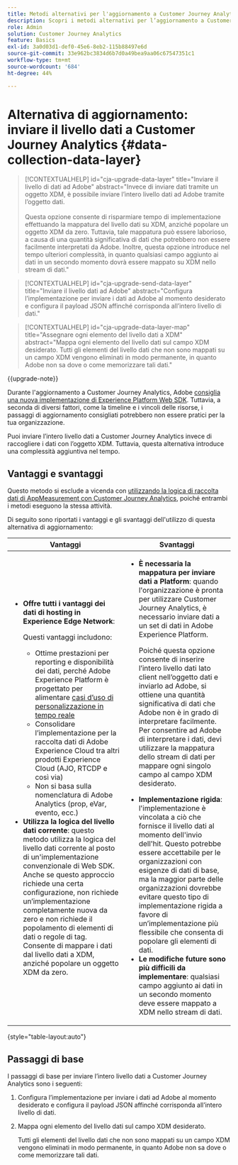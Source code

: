 ```yaml
---
title: Metodi alternativi per l'aggiornamento a Customer Journey Analytics
description: Scopri i metodi alternativi per l’aggiornamento a Customer Journey Analytics
role: Admin
solution: Customer Journey Analytics
feature: Basics
exl-id: 3a0d03d1-def0-45e6-8eb2-115b88497e6d
source-git-commit: 33e962bc3834d6b7d0a49bea9aa06c67547351c1
workflow-type: tm+mt
source-wordcount: '684'
ht-degree: 44%

---
```


# Alternativa di aggiornamento: inviare il livello dati a Customer Journey Analytics {#data-collection-data-layer}

<!-- markdownlint-disable MD034 -->

>[!CONTEXTUALHELP]
>id="cja-upgrade-data-layer"
>title="Inviare il livello di dati ad Adobe"
>abstract="Invece di inviare dati tramite un oggetto XDM, è possibile inviare l’intero livello dati ad Adobe tramite l’oggetto dati.<br><br>Questa opzione consente di risparmiare tempo di implementazione effettuando la mappatura del livello dati su XDM, anziché popolare un oggetto XDM da zero. Tuttavia, tale mappatura può essere laborioso, a causa di una quantità significativa di dati che potrebbero non essere facilmente interpretati da Adobe. Inoltre, questa opzione introduce nel tempo ulteriori complessità, in quanto qualsiasi campo aggiunto ai dati in un secondo momento dovrà essere mappato su XDM nello stream di dati."

<!-- markdownlint-enable MD034 -->

<!-- markdownlint-disable MD034 -->

>[!CONTEXTUALHELP]
>id="cja-upgrade-send-data-layer"
>title="Inviare il livello dati ad Adobe"
>abstract="Configura l’implementazione per inviare i dati ad Adobe al momento desiderato e configura il payload JSON affinché corrisponda all’intero livello di dati."

<!-- markdownlint-enable MD034 -->

<!-- markdownlint-disable MD034 -->

>[!CONTEXTUALHELP]
>id="cja-upgrade-data-layer-map"
>title="Assegnare ogni elemento del livello dati a XDM"
>abstract="Mappa ogni elemento del livello dati sul campo XDM desiderato. Tutti gli elementi del livello dati che non sono mappati su un campo XDM vengono eliminati in modo permanente, in quanto Adobe non sa dove o come memorizzare tali dati."

<!-- markdownlint-enable MD034 -->

{{upgrade-note}}

Durante l&#39;aggiornamento a Customer Journey Analytics, Adobe [consiglia una nuova implementazione di Experience Platform Web SDK](/help/getting-started/cja-upgrade/cja-upgrade-recommendations.md). Tuttavia, a seconda di diversi fattori, come la timeline e i vincoli delle risorse, i passaggi di aggiornamento consigliati potrebbero non essere pratici per la tua organizzazione.

Puoi inviare l’intero livello dati a Customer Journey Analytics invece di raccogliere i dati con l’oggetto XDM. Tuttavia, questa alternativa introduce una complessità aggiuntiva nel tempo.

## Vantaggi e svantaggi

Questo metodo si esclude a vicenda con [utilizzando la logica di raccolta dati di AppMeasurement con Customer Journey Analytics](/help/getting-started/cja-upgrade/cja-upgrade-alternative-appmeasurement.md), poiché entrambi i metodi eseguono la stessa attività.

Di seguito sono riportati i vantaggi e gli svantaggi dell&#39;utilizzo di questa alternativa di aggiornamento:

| Vantaggi | Svantaggi |
|----------|---------|
| <ul><li>**Offre tutti i vantaggi dei dati di hosting in Experience Edge Network**: <p>Questi vantaggi includono:</p><ul><li>Ottime prestazioni per reporting e disponibilità dei dati, perché Adobe Experience Platform è progettato per alimentare [casi d’uso di personalizzazione in tempo reale](https://experienceleague.adobe.com/docs/experience-platform/destinations/ui/activate/configure-personalization-destinations.html?lang=it)</li><li>Consolidare l’implementazione per la raccolta dati di Adobe Experience Cloud tra altri prodotti Experience Cloud (AJO, RTCDP e così via)</li><li>Non si basa sulla nomenclatura di Adobe Analytics (prop, eVar, evento, ecc.)</li></ul><li>**Utilizza la logica del livello dati corrente**: questo metodo utilizza la logica del livello dati corrente al posto di un&#39;implementazione convenzionale di Web SDK. Anche se questo approccio richiede una certa configurazione, non richiede un’implementazione completamente nuova da zero e non richiede il popolamento di elementi di dati o regole di tag. Consente di mappare i dati dal livello dati a XDM, anziché popolare un oggetto XDM da zero.</li></ul> | <ul><li>**È necessaria la mappatura per inviare dati a Platform**: quando l&#39;organizzazione è pronta per utilizzare Customer Journey Analytics, è necessario inviare dati a un set di dati in Adobe Experience Platform. <p>Poiché questa opzione consente di inserire l’intero livello dati lato client nell’oggetto dati e inviarlo ad Adobe, si ottiene una quantità significativa di dati che Adobe non è in grado di interpretare facilmente. Per consentire ad Adobe di interpretare i dati, devi utilizzare la mappatura dello stream di dati per mappare ogni singolo campo al campo XDM desiderato.</p></li><li>**Implementazione rigida**: l&#39;implementazione è vincolata a ciò che fornisce il livello dati al momento dell&#39;invio dell&#39;hit. Questo potrebbe essere accettabile per le organizzazioni con esigenze di dati di base, ma la maggior parte delle organizzazioni dovrebbe evitare questo tipo di implementazione rigida a favore di un’implementazione più flessibile che consenta di popolare gli elementi di dati.</li><li>**Le modifiche future sono più difficili da implementare**: qualsiasi campo aggiunto ai dati in un secondo momento deve essere mappato a XDM nello stream di dati.</li></ul> |

{style="table-layout:auto"}

## Passaggi di base

I passaggi di base per inviare l’intero livello dati a Customer Journey Analytics sono i seguenti:

1. Configura l’implementazione per inviare i dati ad Adobe al momento desiderato e configura il payload JSON affinché corrisponda all’intero livello di dati.

1. Mappa ogni elemento del livello dati sul campo XDM desiderato.

   Tutti gli elementi del livello dati che non sono mappati su un campo XDM vengono eliminati in modo permanente, in quanto Adobe non sa dove o come memorizzare tali dati.
